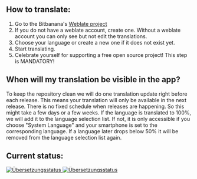 ## How to translate:

1. Go to the Bitbanana's [Weblate project][weblateproject]
2. If you do not have a weblate account, create one. Without a weblate account you can only see but not edit the translations.
3. Choose your language or create a new one if it does not exist yet.
4. Start translating.
5. Celebrate yourself for supporting a free open source project! This step is MANDATORY!


## When will my translation be visible in the app?

To keep the repository clean we will do one translation update right before each release. This means your translation will only be available in the next release. There is no fixed schedule when releases are happening.
So this might take a few days or a few weeks.
If the language is translated to 100%, we will add it to the language selection list. If not, it is only accessible if you choose "System Language" and your smartphone is set to the corresponding language.
If a language later drops below 50% it will be removed from the language selection list again.

## Current status:

<a href="https://hosted.weblate.org/engage/bitbanana/">
<img src="https://hosted.weblate.org/widgets/bitbanana/-/app-strings/multi-auto.svg" alt="Übersetzungsstatus" />
</a>

<a href="https://hosted.weblate.org/engage/bitbanana/">
<img src="https://hosted.weblate.org/widgets/bitbanana/-/287x66-white.png" alt="Übersetzungsstatus" />
</a>

[weblateproject]: https://hosted.weblate.org/projects/bitbanana/app-strings/